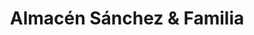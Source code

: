 ---
title: "Almacén Sánchez & Familia"
url: /padre-hurtado/almacen-sanchez-y-familia/
shop: comodidad
---